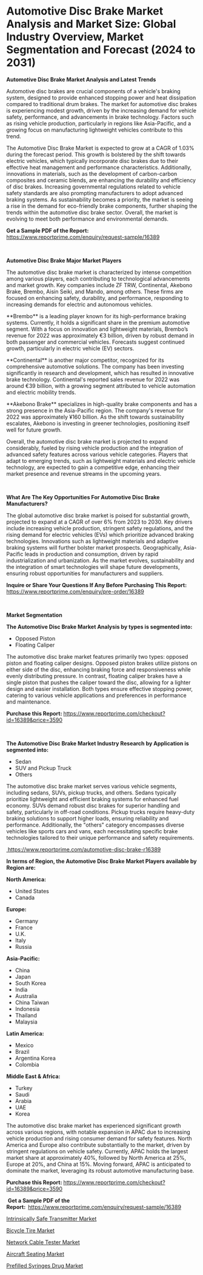 <p><h1>Automotive Disc Brake Market Analysis and Market Size: Global Industry Overview, Market Segmentation and Forecast (2024 to 2031)</h1></p><p><strong>Automotive Disc Brake Market Analysis and Latest Trends</strong></p>
<p><p>Automotive disc brakes are crucial components of a vehicle's braking system, designed to provide enhanced stopping power and heat dissipation compared to traditional drum brakes. The market for automotive disc brakes is experiencing modest growth, driven by the increasing demand for vehicle safety, performance, and advancements in brake technology. Factors such as rising vehicle production, particularly in regions like Asia-Pacific, and a growing focus on manufacturing lightweight vehicles contribute to this trend.</p><p>The Automotive Disc Brake Market is expected to grow at a CAGR of 1.03% during the forecast period. This growth is bolstered by the shift towards electric vehicles, which typically incorporate disc brakes due to their effective heat management and performance characteristics. Additionally, innovations in materials, such as the development of carbon-carbon composites and ceramic blends, are enhancing the durability and efficiency of disc brakes. Increasing governmental regulations related to vehicle safety standards are also prompting manufacturers to adopt advanced braking systems. As sustainability becomes a priority, the market is seeing a rise in the demand for eco-friendly brake components, further shaping the trends within the automotive disc brake sector. Overall, the market is evolving to meet both performance and environmental demands.</p></p>
<p><strong>Get a Sample PDF of the Report:&nbsp;</strong> <a href="https://www.reportprime.com/enquiry/request-sample/16389?utm_campaign=62&utm_medium=2&utm_source=Github&utm_content=ia&utm_term=27112024&utm_id=automotive-disc-brake">https://www.reportprime.com/enquiry/request-sample/16389</a></p>
<p>&nbsp;</p>
<p><strong>Automotive Disc Brake Major Market Players</strong></p>
<p><p>The automotive disc brake market is characterized by intense competition among various players, each contributing to technological advancements and market growth. Key companies include ZF TRW, Continental, Akebono Brake, Brembo, Aisin Seiki, and Mando, among others. These firms are focused on enhancing safety, durability, and performance, responding to increasing demands for electric and autonomous vehicles.</p><p>**Brembo** is a leading player known for its high-performance braking systems. Currently, it holds a significant share in the premium automotive segment. With a focus on innovation and lightweight materials, Brembo’s revenue for 2022 was approximately €3 billion, driven by robust demand in both passenger and commercial vehicles. Forecasts suggest continued growth, particularly in electric vehicle (EV) sectors.</p><p>**Continental** is another major competitor, recognized for its comprehensive automotive solutions. The company has been investing significantly in research and development, which has resulted in innovative brake technology. Continental's reported sales revenue for 2022 was around €39 billion, with a growing segment attributed to vehicle automation and electric mobility trends.</p><p>**Akebono Brake** specializes in high-quality brake components and has a strong presence in the Asia-Pacific region. The company's revenue for 2022 was approximately ¥160 billion. As the shift towards sustainability escalates, Akebono is investing in greener technologies, positioning itself well for future growth.</p><p>Overall, the automotive disc brake market is projected to expand considerably, fueled by rising vehicle production and the integration of advanced safety features across various vehicle categories. Players that adapt to emerging trends, such as lightweight materials and electric vehicle technology, are expected to gain a competitive edge, enhancing their market presence and revenue streams in the upcoming years.</p></p>
<p>&nbsp;</p>
<p><strong>What Are The Key Opportunities For Automotive Disc Brake Manufacturers?</strong></p>
<p><p>The global automotive disc brake market is poised for substantial growth, projected to expand at a CAGR of over 6% from 2023 to 2030. Key drivers include increasing vehicle production, stringent safety regulations, and the rising demand for electric vehicles (EVs) which prioritize advanced braking technologies. Innovations such as lightweight materials and adaptive braking systems will further bolster market prospects. Geographically, Asia-Pacific leads in production and consumption, driven by rapid industrialization and urbanization. As the market evolves, sustainability and the integration of smart technologies will shape future developments, ensuring robust opportunities for manufacturers and suppliers.</p></p>
<p><strong>Inquire or Share Your Questions If Any Before Purchasing This Report:</strong> <a href="https://www.reportprime.com/enquiry/pre-order/16389?utm_campaign=62&utm_medium=2&utm_source=Github&utm_content=ia&utm_term=27112024&utm_id=automotive-disc-brake">https://www.reportprime.com/enquiry/pre-order/16389</a></p>
<p>&nbsp;</p>
<p><strong>Market Segmentation</strong></p>
<p><strong>The Automotive Disc Brake Market Analysis by types is segmented into:</strong></p>
<p><ul><li>Opposed Piston</li><li>Floating Caliper</li></ul></p>
<p><p>The automotive disc brake market features primarily two types: opposed piston and floating caliper designs. Opposed piston brakes utilize pistons on either side of the disc, enhancing braking force and responsiveness while evenly distributing pressure. In contrast, floating caliper brakes have a single piston that pushes the caliper toward the disc, allowing for a lighter design and easier installation. Both types ensure effective stopping power, catering to various vehicle applications and preferences in performance and maintenance.</p></p>
<p><strong>Purchase this Report:&nbsp;</strong><a href="https://www.reportprime.com/checkout?id=16389&price=3590&utm_campaign=62&utm_medium=2&utm_source=Github&utm_content=ia&utm_term=27112024&utm_id=automotive-disc-brake">https://www.reportprime.com/checkout?id=16389&price=3590</a></p>
<p>&nbsp;</p>
<p><strong>The Automotive Disc Brake Market Industry Research by Application is segmented into:</strong></p>
<p><ul><li>Sedan</li><li>SUV and Pickup Truck</li><li>Others</li></ul></p>
<p><p>The automotive disc brake market serves various vehicle segments, including sedans, SUVs, pickup trucks, and others. Sedans typically prioritize lightweight and efficient braking systems for enhanced fuel economy. SUVs demand robust disc brakes for superior handling and safety, particularly in off-road conditions. Pickup trucks require heavy-duty braking solutions to support higher loads, ensuring reliability and performance. Additionally, the "others" category encompasses diverse vehicles like sports cars and vans, each necessitating specific brake technologies tailored to their unique performance and safety requirements.</p></p>
<p><a href="https://www.reportprime.com/automotive-disc-brake-r16389?utm_campaign=62&utm_medium=2&utm_source=Github&utm_content=ia&utm_term=27112024&utm_id=automotive-disc-brake">&nbsp;https://www.reportprime.com/automotive-disc-brake-r16389</a></p>
<p><strong>In terms of Region, the Automotive Disc Brake Market Players available by Region are:</strong></p>
<p>
    <p> <strong> North America: </strong>
        <ul>
            <li>United States</li>
            <li>Canada</li>
        </ul>
        </p> 
    <p> <strong> Europe: </strong>
        <ul>
            <li>Germany</li>
            <li>France</li>
            <li>U.K.</li>
            <li>Italy</li>
            <li>Russia</li>
        </ul>
        </p> 
    <p> <strong> Asia-Pacific: </strong>
        <ul>
            <li>China</li>
            <li>Japan</li>
            <li>South Korea</li>
            <li>India</li>
            <li>Australia</li>
            <li>China Taiwan</li>
            <li>Indonesia</li>
            <li>Thailand</li>
            <li>Malaysia</li>
        </ul>
        </p> 
    <p> <strong> Latin America: </strong>
        <ul>
            <li>Mexico</li>
            <li>Brazil</li>
            <li>Argentina Korea</li>
            <li>Colombia</li>
        </ul>
        </p> 
    <p> <strong> Middle East & Africa: </strong>
        <ul>
            <li>Turkey</li>
            <li>Saudi</li>
            <li>Arabia</li>
            <li>UAE</li>
            <li>Korea</li>
        </ul>
    </p>
    </p>
<p><p>The automotive disc brake market has experienced significant growth across various regions, with notable expansion in APAC due to increasing vehicle production and rising consumer demand for safety features. North America and Europe also contribute substantially to the market, driven by stringent regulations on vehicle safety. Currently, APAC holds the largest market share at approximately 40%, followed by North America at 25%, Europe at 20%, and China at 15%. Moving forward, APAC is anticipated to dominate the market, leveraging its robust automotive manufacturing base.</p></p>
<p><strong>Purchase this Report: </strong><a href="https://www.reportprime.com/checkout?id=16389&price=3590&utm_campaign=62&utm_medium=2&utm_source=Github&utm_content=ia&utm_term=27112024&utm_id=automotive-disc-brake">https://www.reportprime.com/checkout?id=16389&price=3590</a></p>
<p>&nbsp;<strong>Get a Sample PDF of the Report:&nbsp;&nbsp;</strong><a href="https://www.reportprime.com/enquiry/request-sample/16389?utm_campaign=62&utm_medium=2&utm_source=Github&utm_content=ia&utm_term=27112024&utm_id=automotive-disc-brake">https://www.reportprime.com/enquiry/request-sample/16389</a></p>
<p><strong></strong></p>
<p><p><a href="https://www.linkedin.com/pulse/regional-adaptations-global-intrinsically-safe-transmitter-02rue?utm_campaign=62&utm_medium=2&utm_source=Github&utm_content=ia&utm_term=27112024&utm_id=automotive-disc-brake">Intrinsically Safe Transmitter Market</a></p><p><a href="https://github.com/SanjidaMahmud54/Market-Research-Report-List-1/blob/main/bicycle-tire-market.md?utm_campaign=62&utm_medium=2&utm_source=Github&utm_content=ia&utm_term=27112024&utm_id=automotive-disc-brake">Bicycle Tire Market</a></p><p><a href="https://www.linkedin.com/pulse/network-cable-tester-markets-path-82-cagr-2024-2031-whats-wzfme?utm_campaign=62&utm_medium=2&utm_source=Github&utm_content=ia&utm_term=27112024&utm_id=automotive-disc-brake">Network Cable Tester Market</a></p><p><a href="https://github.com/WashimHussain441/Market-Research-Report-List-1/blob/main/aircraft-seating-market.md?utm_campaign=62&utm_medium=2&utm_source=Github&utm_content=ia&utm_term=27112024&utm_id=automotive-disc-brake">Aircraft Seating Market</a></p><p><a href="https://issuu.com/reportprime-2/docs/prefilled-syringes-drug-market-size_d28fae990145ce?utm_campaign=62&utm_medium=2&utm_source=Github&utm_content=ia&utm_term=27112024&utm_id=automotive-disc-brake">Prefilled Syringes Drug Market</a></p></p>